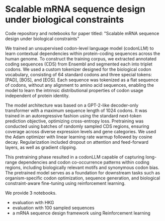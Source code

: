 # Scalable mRNA sequence design under biological constraints

Code repository and notebooks for paper titled: "Scalable mRNA sequence design under biological constraints"

We trained an unsupervised codon-level language model (codonLLM) to learn contextual dependencies within protein-coding sequences across the human genome. To construct the training corpus, we extracted annotated coding sequences (CDS) from Ensembl and segmented each into triplet codons. We used a custom tokenizer designed for the biological codon vocabulary, consisting of 64 standard codons and three special tokens: [PAD], [BOS], and [EOS]. Each sequence was tokenized as a flat sequence of codons, without any alignment to amino acid sequences, enabling the model to learn the intrinsic distributional properties of codon usage independent of protein identity.

The model architecture was based on a GPT-2-like decoder-only transformer with a maximum sequence length of 1024 codons. It was trained in an autoregressive fashion using the standard next-token prediction objective, optimizing cross-entropy loss. Pretraining was conducted using batches of randomly sampled CDS regions, ensuring coverage across diverse expression levels and gene categories. We used the Adam optimizer with linear learning rate warmup followed by cosine decay. Regularization included dropout on attention and feed-forward layers, as well as gradient clipping. 

This pretraining phase resulted in a codonLLM capable of capturing long-range dependencies and codon co-occurrence patterns within coding regions, including biologically relevant motifs and synonymous codon bias. The pretrained model serves as a foundation for downstream tasks such as organism-specific codon optimization, sequence generation, and biological constraint-aware fine-tuning using reinforcement learning.

We provide 3 notebooks. 

- evaluation with HKG
- evaluation with 100 sampled sequences
- a mRNA sequence design framework using Reinforcement learning
